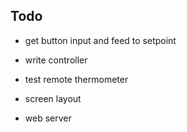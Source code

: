 ## Todo

- get button input and feed to setpoint
- write controller
- test remote thermometer
- screen layout

- web server